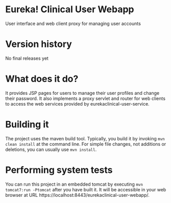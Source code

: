 # Eureka! Clinical User Webapp
User interface and web client proxy for managing user accounts

# Version history
No final releases yet

# What does it do?
It provides JSP pages for users to manage their user profiles and change their password. It also implements a proxy servlet and router for web clients to access the web services provided by eurekaclinical-user-service.

# Building it
The project uses the maven build tool. Typically, you build it by invoking `mvn clean install` at the command line. For simple file changes, not additions or deletions, you can usually use `mvn install`.

# Performing system tests
You can run this project in an embedded tomcat by executing `mvn tomcat7:run -Ptomcat` after you have built it. It will be accessible in your web browser at URL https://localhost:8443/eurekaclinical-user-webapp/.
